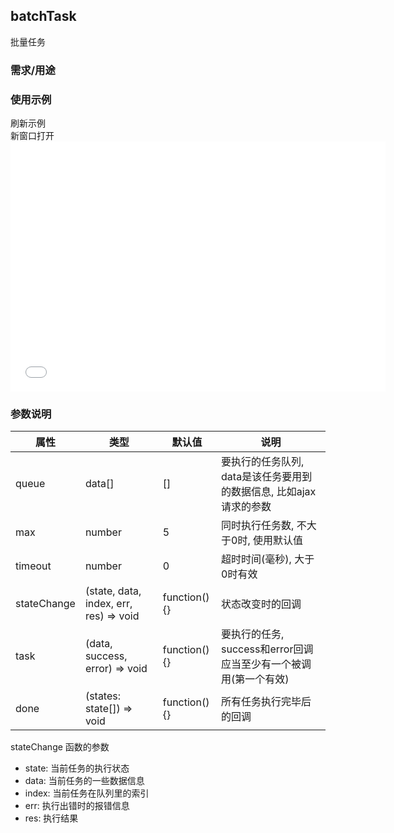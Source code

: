 ## batchTask
批量任务

### 需求/用途

### 使用示例
<div class="iframe-box" style="padding-bottom: 400px;position: relative; z-index: 99999;">
<div class="handlers">
    <div class="btn refresh">刷新示例</div>
    <div class="btn open">新窗口打开</div>
</div>
<iframe src="html/batch.html" style="border: 0;width: 100%;min-width: 600px;min-height: 400px; position: absolute;"></iframe>
</div>

### 参数说明

|属性|类型|默认值|说明|
|--|--|--|--|
| queue | data[] | [] | 要执行的任务队列, data是该任务要用到的数据信息, 比如ajax请求的参数 |
| max | number | 5 | 同时执行任务数, 不大于0时, 使用默认值 |
| timeout | number | 0 | 超时时间(毫秒), 大于0时有效 |
| stateChange | (state, data, index, err, res) => void | function(){} | 状态改变时的回调 |
| task | (data, success, error) => void | function(){} | 要执行的任务, success和error回调应当至少有一个被调用(第一个有效) |
| done | (states: state[]) => void | function(){} | 所有任务执行完毕后的回调 |

stateChange 函数的参数
 - state: 当前任务的执行状态
 - data: 当前任务的一些数据信息
 - index: 当前任务在队列里的索引
 - err: 执行出错时的报错信息
 - res: 执行结果